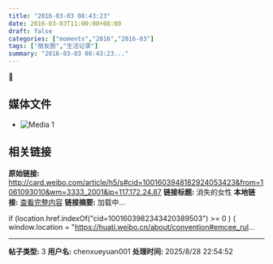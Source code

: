```yaml
---
title: "2016-03-03 08:43:23"
date: 2016-03-03T11:00:00+08:00
draft: false
categories: ["moments","2016","2016-03"]
tags: ["朋友圈","生活记录"]
summary: "2016-03-03 08:43:23..."
---
```


🤔

## 媒体文件

- ![Media 1](/Moments/photos/2016-03-03/201603030843230.jpg)

## 相关链接

**原始链接:** http://card.weibo.com/article/h5/s#cid=1001603948182924053423&from=1061093010&wm=3333_2001&ip=117.172.24.87
**链接标题:** 消失的女性
**本地链接:** [查看完整内容](/link_content/2016/03/2016-03-03-1/link_content/)
**链接摘要:** 加载中...
    
    
    
    
    
    
    
    


	
	
	
	
	




if (location.href.indexOf("cid=1001603982343420389503") >= 0 ) {
    window.location = "https://huati.weibo.cn/about/convention#emcee_rul...

---

**帖子类型:** 3
**用户名:** chenxueyuan001
**处理时间:** 2025/8/28 22:54:52